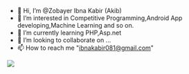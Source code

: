 - 👋 Hi, I’m @Zobayer Ibna Kabir (Akib)
- 👀 I’m interested in Competitive Programming,Android App developing,Machine Learning and so on.
- 🌱 I’m currently learning PHP,Asp.net
- 💞️ I’m looking to collaborate on ...
- 📫 How to reach me "ibnakabir081@gmail.com"

<img src="https://github-readme-stats.vercel.app/api?username=ZobayerAkib&&show_icons=true&title_color=000000&icon_color=CECECE&text_color=ECC5C0dc&bg_color=737CA1">

<!---
ZobayerAkib/ZobayerAkib is a ✨ special ✨ repository because its `README.md` (this file) appears on your GitHub profile.
You can click the Preview link to take a look at your changes.
--->
